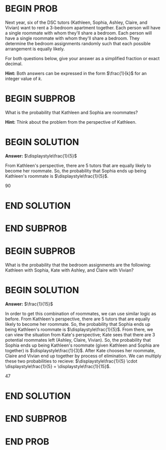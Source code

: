 # BEGIN PROB

Next year, six of the DSC tutors (Kathleen, Sophia, Ashley, Claire, and Vivian) want to rent a 3-bedroom apartment together. Each person will have a single roommate with whom they'll share a bedroom. Each person will have a single roommate with whom they'll share a bedroom. They determine the bedroom assignments randomly such that each possible arrangement is equally likely.

For both questions below, give your answer as a simplified fraction or exact decimal.

**Hint:** Both answers can be expressed in the form $\frac{1}{k}$ for an integer value of $k$.

# BEGIN SUBPROB

What is the probability that Kathleen and Sophia are roommates?

**Hint:** Think about the problem from the perspective of Kathleen.

# BEGIN SOLUTION

**Answer:** $\displaystyle\frac{1}{5}$

From Kathleen's perspective, there are 5 tutors that are equally likely to become her roommate. So, the probability that Sophia ends up being Kathleen's roommate is $\displaystyle\frac{1}{5}$.

<average>90</average>

# END SOLUTION

# END SUBPROB

# BEGIN SUBPROB

What is the probability that the bedroom assignments are the following: Kathleen with Sophia, Kate with Ashley, and Claire with Vivian?

# BEGIN SOLUTION

**Answer:** $\frac{1}{15}$

In order to get this combination of roommates, we can use similar logic as before. From Kathleen's perspective, there are 5 tutors that are equally likely to become her roommate. So, the probability that Sophia ends up being Kathleen's roommate is $\displaystyle\frac{1}{5}$. From there, we can view the situation from Kate's perspective; Kate sees that there are 3 potential roommates left (Ashley, Claire, Vivian). So, the probability that Sophia ends up being Kathleen's roommate (given Kathleen and Sophia are together) is $\displaystyle\frac{1}{3}$. After Kate chooses her roommate, Claire and Vivian end up together by process of elimination. We can multiply these two probabilities to recieve: $\displaystyle\frac{1}{5} \cdot \displaystyle\frac{1}{5} = \displaystyle\frac{1}{15}$.

<average>47</average>

# END SOLUTION

# END SUBPROB

# END PROB